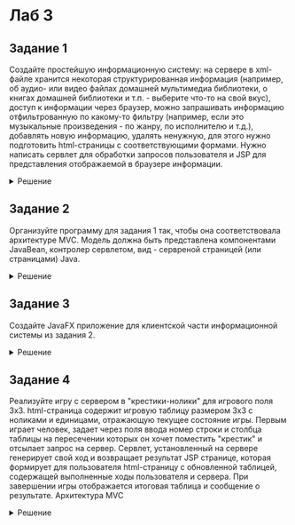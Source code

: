 # Лаб 3

## Задание 1

Создайте простейшую информационную систему: на
сервере в xml-файле хранится некоторая структурированная
информация (например, об аудио- или видео файлах домашней
мультимедиа библиотеки, о книгах домашней библиотеки и т.п. -
выберите что-то на свой вкус), доступ к информации через браузер,
можно запрашивать информацию отфильтрованную по какому-то
фильтру (например, если это музыкальные произведения - по жанру, по
исполнителю и т.д.), добавлять новую информацию, удалять ненужную,
для этого нужно подготовить html-страницы с соответствующими
формами. Нужно написать сервлет для обработки запросов
пользователя и JSP для представления отображаемой в браузере
информации. 


<details>
  <summary>Решение</summary>

  
  
 </details>

## Задание 2

Организуйте программу для задания 1 так, чтобы она
соответствовала архитектуре MVC. Модель должна быть представлена 
компонентами JavaBean, контролер сервлетом, вид - сервреной
страницей (или страницами) Java. 


<details>
  <summary>Решение</summary>

  
  
 </details>



## Задание 3

Создайте JavaFX приложение для клиентской части
информационной системы из задания 2.

<details>
  <summary>Решение</summary>

  
  
 </details>



## Задание 4

Реализуйте игру с сервером в "крестики-нолики" для
игрового поля 3x3. html-страница содержит игровую таблицу размером
3x3 с ноликами и единицами, отражающую текущее состояние игры.
Первым играет человек, задает через поля ввода номер строки и
столбца таблицы на пересечении которых он хочет поместить "крестик"
и отсылает запрос на сервер. Сервлет, установленный на сервере
генерирует свой ход и возвращает результат JSP странице, которая
формирует для пользователя html-страницу с обновленной таблицей,
содержащей выполненные ходы пользователя и сервера. При
завершении игры отображается итоговая таблица и сообщение о
результате. Архитектура MVC

<details>
  <summary>Решение</summary>

  
  
 </details>
